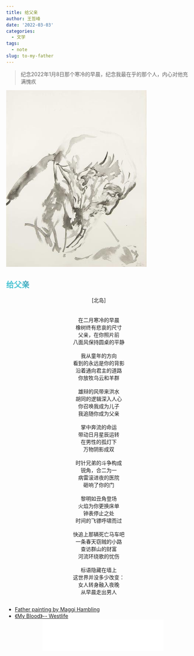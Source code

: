 ```yaml
---
title: 给父亲
author: 王哲峰
date: '2022-03-03'
categories:
  - 文学
tags:
  - note
slug: to-my-father
---
```


<style>
h1 {
  background-color: #2B90B6;
  background-image: linear-gradient(45deg, #4EC5D4 10%, #146b8c 20%);
  background-size: 100%;
  -webkit-background-clip: text;
  -moz-background-clip: text;
  -webkit-text-fill-color: transparent;
  -moz-text-fill-color: transparent;
}
h2 {
  background-color: #2B90B6;
  background-image: linear-gradient(45deg, #4EC5D4 10%, #146b8c 20%);
  background-size: 100%;
  -webkit-background-clip: text;
  -moz-background-clip: text;
  -webkit-text-fill-color: transparent;
  -moz-text-fill-color: transparent;
}
</style>

> 纪念2022年1月8日那个寒冷的早晨，纪念我最在乎的那个人，内心对他充满愧疚

![Father painting by Maggi Hambling](images/father.jpeg)

## 给父亲 

<center>[北岛]</center>
</br>
</br>
<center>在二月寒冷的早晨</center>
<center>橡树终有悲哀的尺寸</center>
<center>父亲，在你照片前</center>
<center>八面风保持圆桌的平静</center>
</br>
<center>我从童年的方向</center>
<center>看到的永远是你的背影</center>
<center>沿着通向君主的道路</center>
<center>你放牧乌云和羊群</center>
</br>
<center>雄辩的风带来洪水</center>
<center>胡同的逻辑深入人心</center>
<center>你召唤我成为儿子</center>
<center>我追随你成为父亲</center>
</br>
<center>掌中奔流的命运</center>
<center>带动日月星辰运转</center>
<center>在男性的孤灯下</center>
<center>万物阴影成双</center>
</br>
<center>时针兄弟的斗争构成</center>
<center>锐角，合二为一</center>
<center>病雷滚进夜的医院</center>
<center>砸响了你的门</center>
</br>
<center>黎明如丑角登场</center>
<center>火焰为你更换床单</center>
<center>钟表停止之处</center>
<center>时间的飞镖呼啸而过</center>
</br>
<center>快追上那辆死亡马车吧</center>
<center>一条春天窃贼的小路</center>
<center>查访群山的财富</center>
<center>河流环绕歌的忧伤</center>
</br>
<center>标语隐藏在墙上</center>
<center>这世界并没多少改变：</center>
<center>女人转身融入夜晚</center>
<center>从早晨走出男人</center>



##

- [Father painting by Maggi Hambling](https://images1.bonhams.com/image?src=Images/live/2009-02/03/94437009-2-1.jpg&width=640&height=480&autosizefit=1)
- [《My Blood》-- Westlife](https://music.163.com/#/song?id=1399054436)
    <center><iframe frameborder="no" border="0" marginwidth="0" marginheight="0" width=330 height=86 src="//music.163.com/outchain/player?type=2&id=1854076006&auto=0&height=66"></iframe></center>

